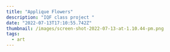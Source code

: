 ```yaml
---
title: "Applique Flowers"
description: "IQF class project "
date: "2022-07-13T17:10:55.742Z"
thumbnail: /images/screen-shot-2022-07-13-at-1.10.44-pm.png
tags:
  - art
---
```

